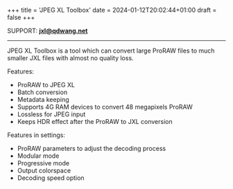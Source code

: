 +++
title = 'JPEG XL Toolbox'
date = 2024-01-12T20:02:44+01:00
draft = false
+++

SUPPORT: **[jxl@qdwang.net](jxl@qdwang.net)**

---

JPEG XL Toolbox is a tool which can convert large ProRAW files to much smaller JXL files with almost no quality loss.

Features:
- ProRAW to JPEG XL
- Batch conversion
- Metadata keeping
- Supports 4G RAM devices to convert 48 megapixels ProRAW
- Lossless for JPEG input
- Keeps HDR effect after the ProRAW to JXL conversion

Features in settings:
- ProRAW parameters to adjust the decoding process
- Modular mode
- Progressive mode
- Output colorspace
- Decoding speed option

